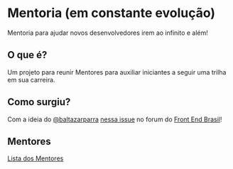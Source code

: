 # Mentoria (em constante evolução)
Mentoria para ajudar novos desenvolvedores irem ao infinito e além!

## O que é?

Um projeto para reunir Mentores para auxiliar iniciantes a seguir uma trilha em sua carreira.

## Como surgiu?

Com a ideia do [@baltazarparra](https://github.com/baltazarparra) [nessa issue](https://github.com/frontendbr/open-source/issues/5) no forum do [Front End Brasil](https://github.com/frontendbr)!

## Mentores

[Lista dos Mentores](/mentores)
